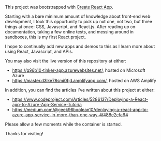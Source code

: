 This project was bootstrapped with [Create React App](https://github.com/facebook/create-react-app).

Starting with a bare minimum amount of knowledge about front-end web development, I took this opportunity to pick up not one, not two, but three things at once: CSS, Javascript, and React.js. After reading up on documentation, taking a few online tests, and messing around in sandboxes, this is my first React project. 

I hope to continually add new apps and demos to this as I learn more about using React, Javascript, and APIs.

You may also visit the live version of this repository at either:
- https://g96b10-tinker-app.azurewebsites.net/, hosted on Microsoft Azure
- https://master.d3lke78smi0fjd.amplifyapp.com/, hosted on AWS Amplify

In addition, you can find the articles I've written about this project at either:
- https://www.codeproject.com/Articles/5286137/Deploying-a-React-app-to-Azure-App-Service-Tutoria
- https://medium.com/@geek96boolean10/deploying-a-react-app-to-azure-app-service-in-more-than-one-way-4f488e2efa64

Please allow a few moments while the container is started.

Thanks for visiting!
